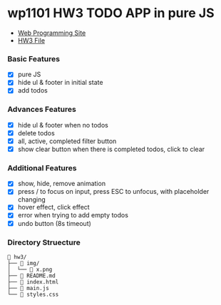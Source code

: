 # wp1101 HW3 TODO APP in pure JS

- [Web Programming Site](https://wp.ee.ntu.edu.tw/)
- [HW3 File](https://ceiba.ntu.edu.tw/course/fdb723/hw/hw3.pdf)

### Basic Features

- [x] pure JS
- [x] hide ul & footer in initial state
- [x] add todos

### Advances Features

- [x] hide ul & footer when no todos
- [x] delete todos
- [x] all, active, completed filter button
- [x] show clear button when there is completed todos, click to clear

### Additional Features

- [x] show, hide, remove animation
- [x] press / to focus on input, press ESC to unfocus, with placeholder changing
- [x] hover effect, click effect
- [x] error when trying to add empty todos
- [x] undo button (8s timeout)

### Directory Struecture

```
 hw3/
├──  img/
│  └──  x.png
├──  README.md
├──  index.html
├──  main.js
└──  styles.css
```